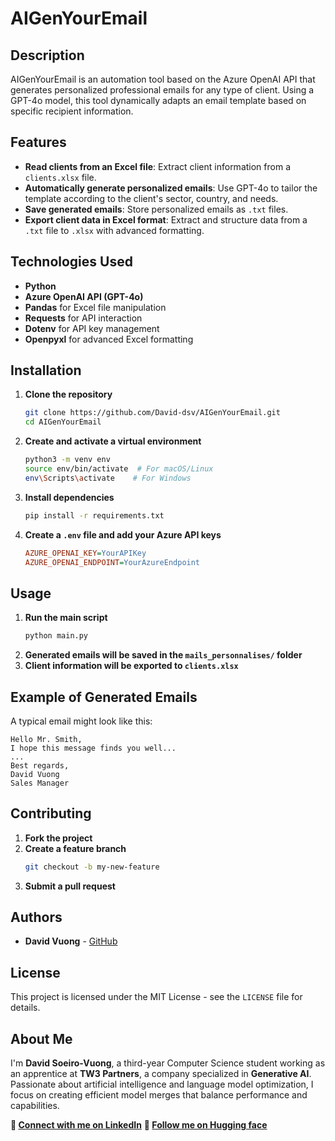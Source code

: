# AIGenYourEmail

## Description
AIGenYourEmail is an automation tool based on the Azure OpenAI API that generates personalized professional emails for any type of client. Using a GPT-4o model, this tool dynamically adapts an email template based on specific recipient information.

## Features
- **Read clients from an Excel file**: Extract client information from a `clients.xlsx` file.
- **Automatically generate personalized emails**: Use GPT-4o to tailor the template according to the client's sector, country, and needs.
- **Save generated emails**: Store personalized emails as `.txt` files.
- **Export client data in Excel format**: Extract and structure data from a `.txt` file to `.xlsx` with advanced formatting.

## Technologies Used
- **Python**
- **Azure OpenAI API (GPT-4o)**
- **Pandas** for Excel file manipulation
- **Requests** for API interaction
- **Dotenv** for API key management
- **Openpyxl** for advanced Excel formatting

## Installation
1. **Clone the repository**
   ```sh
   git clone https://github.com/David-dsv/AIGenYourEmail.git
   cd AIGenYourEmail
   ```
2. **Create and activate a virtual environment**
   ```sh
   python3 -m venv env
   source env/bin/activate  # For macOS/Linux
   env\Scripts\activate    # For Windows
   ```
3. **Install dependencies**
   ```sh
   pip install -r requirements.txt
   ```
4. **Create a `.env` file and add your Azure API keys**
   ```ini
   AZURE_OPENAI_KEY=YourAPIKey
   AZURE_OPENAI_ENDPOINT=YourAzureEndpoint
   ```

## Usage
1. **Run the main script**
   ```sh
   python main.py
   ```
2. **Generated emails will be saved in the `mails_personnalises/` folder**
3. **Client information will be exported to `clients.xlsx`**

## Example of Generated Emails
A typical email might look like this:
```
Hello Mr. Smith,
I hope this message finds you well...
...
Best regards,
David Vuong
Sales Manager
```

## Contributing
1. **Fork the project**
2. **Create a feature branch**
   ```sh
   git checkout -b my-new-feature
   ```
3. **Submit a pull request**

## Authors
- **David Vuong** - [GitHub](https://github.com/David-dsv)

## License
This project is licensed under the MIT License - see the `LICENSE` file for details.

## About Me
I'm **David Soeiro-Vuong**, a third-year Computer Science student working as an apprentice at **TW3 Partners**, a company specialized in **Generative AI**. Passionate about artificial intelligence and language model optimization, I focus on creating efficient model merges that balance performance and capabilities.

**🔗 [Connect with me on LinkedIn](https://www.linkedin.com/in/david-soeiro-vuong-a28b582ba/)**
**🔗 [Follow me on Hugging face](https://huggingface.co/Davidsv/)**
